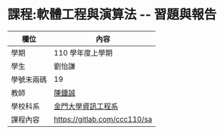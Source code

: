 # 課程:軟體工程與演算法 -- 習題與報告

欄位 | 內容
-----|--------
學期 | 110 學年度上學期
學生 |  劉怡謙   
學號末兩碼 | 19
教師 | [陳鍾誠](https://www.nqu.edu.tw/educsie/index.php?act=blog&code=list&ids=4)
學校科系 | [金門大學資訊工程系](https://www.nqu.edu.tw/educsie/index.php)
課程內容 | https://gitlab.com/ccc110/sa
